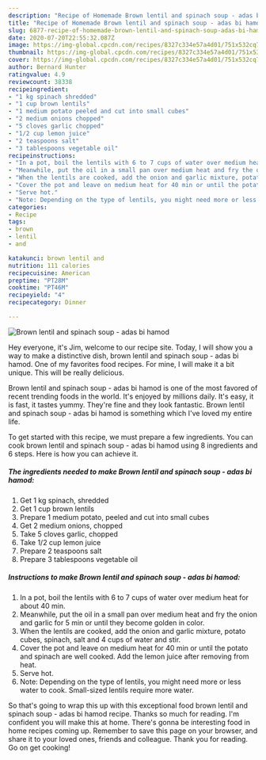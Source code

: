 ```yaml
---
description: "Recipe of Homemade Brown lentil and spinach soup - adas bi hamod"
title: "Recipe of Homemade Brown lentil and spinach soup - adas bi hamod"
slug: 6877-recipe-of-homemade-brown-lentil-and-spinach-soup-adas-bi-hamod
date: 2020-07-20T22:55:32.087Z
image: https://img-global.cpcdn.com/recipes/8327c334e57a4d01/751x532cq70/brown-lentil-and-spinach-soup-adas-bi-hamod-recipe-main-photo.jpg
thumbnail: https://img-global.cpcdn.com/recipes/8327c334e57a4d01/751x532cq70/brown-lentil-and-spinach-soup-adas-bi-hamod-recipe-main-photo.jpg
cover: https://img-global.cpcdn.com/recipes/8327c334e57a4d01/751x532cq70/brown-lentil-and-spinach-soup-adas-bi-hamod-recipe-main-photo.jpg
author: Bernard Hunter
ratingvalue: 4.9
reviewcount: 38338
recipeingredient:
- "1 kg spinach shredded"
- "1 cup brown lentils"
- "1 medium potato peeled and cut into small cubes"
- "2 medium onions chopped"
- "5 cloves garlic chopped"
- "1/2 cup lemon juice"
- "2 teaspoons salt"
- "3 tablespoons vegetable oil"
recipeinstructions:
- "In a pot, boil the lentils with 6 to 7 cups of water over medium heat for about 40 min."
- "Meanwhile, put the oil in a small pan over medium heat and fry the onion and garlic for 5 min or until they become golden in color."
- "When the lentils are cooked, add the onion and garlic mixture, potato cubes, spinach, salt and 4 cups of water and stir."
- "Cover the pot and leave on medium heat for 40 min or until the potato and spinach are well cooked. Add the lemon juice after removing from heat."
- "Serve hot."
- "Note: Depending on the type of lentils, you might need more or less water to cook. Small-sized lentils require more water."
categories:
- Recipe
tags:
- brown
- lentil
- and

katakunci: brown lentil and 
nutrition: 111 calories
recipecuisine: American
preptime: "PT28M"
cooktime: "PT46M"
recipeyield: "4"
recipecategory: Dinner

---
```



![Brown lentil and spinach soup - adas bi hamod](https://img-global.cpcdn.com/recipes/8327c334e57a4d01/751x532cq70/brown-lentil-and-spinach-soup-adas-bi-hamod-recipe-main-photo.jpg)

Hey everyone, it's Jim, welcome to our recipe site. Today, I will show you a way to make a distinctive dish, brown lentil and spinach soup - adas bi hamod. One of my favorites food recipes. For mine, I will make it a bit unique. This will be really delicious.



Brown lentil and spinach soup - adas bi hamod is one of the most favored of recent trending foods in the world. It's enjoyed by millions daily. It's easy, it is fast, it tastes yummy. They're fine and they look fantastic. Brown lentil and spinach soup - adas bi hamod is something which I've loved my entire life.


To get started with this recipe, we must prepare a few ingredients. You can cook brown lentil and spinach soup - adas bi hamod using 8 ingredients and 6 steps. Here is how you can achieve it.

<!--inarticleads1-->

##### The ingredients needed to make Brown lentil and spinach soup - adas bi hamod:

1. Get 1 kg spinach, shredded
1. Get 1 cup brown lentils
1. Prepare 1 medium potato, peeled and cut into small cubes
1. Get 2 medium onions, chopped
1. Take 5 cloves garlic, chopped
1. Take 1/2 cup lemon juice
1. Prepare 2 teaspoons salt
1. Prepare 3 tablespoons vegetable oil




<!--inarticleads2-->

##### Instructions to make Brown lentil and spinach soup - adas bi hamod:

1. In a pot, boil the lentils with 6 to 7 cups of water over medium heat for about 40 min.
1. Meanwhile, put the oil in a small pan over medium heat and fry the onion and garlic for 5 min or until they become golden in color.
1. When the lentils are cooked, add the onion and garlic mixture, potato cubes, spinach, salt and 4 cups of water and stir.
1. Cover the pot and leave on medium heat for 40 min or until the potato and spinach are well cooked. Add the lemon juice after removing from heat.
1. Serve hot.
1. Note: Depending on the type of lentils, you might need more or less water to cook. Small-sized lentils require more water.




So that's going to wrap this up with this exceptional food brown lentil and spinach soup - adas bi hamod recipe. Thanks so much for reading. I'm confident you will make this at home. There's gonna be interesting food in home recipes coming up. Remember to save this page on your browser, and share it to your loved ones, friends and colleague. Thank you for reading. Go on get cooking!
